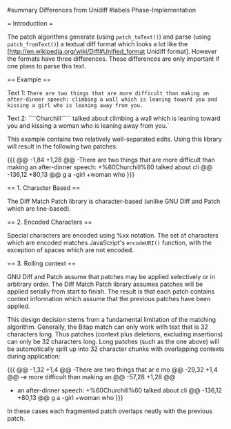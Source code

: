#summary Differences from Unidiff
#labels Phase-Implementation

= Introduction =

The patch algorithms generate (using `patch_toText()`) and parse (using `patch_fromText()`) a textual diff format which looks a lot like the [http://en.wikipedia.org/wiki/Diff#Unified_format Unidiff format].  However the formats have three differences.  These differences are only important if one plans to parse this text.

== Example ==

Text 1: `There are two things that are more difficult than making an after-dinner speech: climbing a wall which is leaning toward you and kissing a girl who is leaning away from you.`

Text 2: ````Churchill````` talked about climbing a wall which is leaning toward you and kissing a woman who is leaning away from you.`

This example contains two relatively well-separated edits.  Using this library will result in the following two patches:

{{{
@@ -1,84 +1,28 @@
-There are two things that are more difficult than making an after-dinner speech:
+%60Churchill%60 talked about
  cli
@@ -136,12 +80,13 @@
 g a
-girl
+woman
  who
}}}

== 1. Character Based ==

The Diff Match Patch library is character-based (unlike GNU Diff and Patch which are line-based).

== 2. Encoded Characters ==

Special characters are encoded using %xx notation.  The set of characters which are encoded matches JavaScript's `encodeURI()` function, with the exception of spaces which are not encoded.

== 3. Rolling context ==

GNU Diff and Patch assume that patches may be applied selectively or in arbitrary order.  The Diff Match Patch library assumes patches will be applied serially from start to finish.  The result is that each patch contains context information which assume that the previous patches have been applied.

This design decision stems from a fundamental limitation of the matching algorithm.  Generally, the Bitap match can only work with text that is 32 characters long.  Thus patches (context plus deletions, excluding insertions) can only be 32 characters long.  Long patches (such as the one above) will be automatically split up into 32 character chunks with overlapping contexts during application:

{{{
@@ -1,32 +1,4 @@
-There are two things that ar
 e mo
@@ -29,32 +1,4 @@
-e more difficult than making
  an
@@ -57,28 +1,28 @@
- an after-dinner speech:
+%60Churchill%60 talked about
  cli
@@ -136,12 +80,13 @@
 g a
-girl
+woman
  who
}}}

In these cases each fragmented patch overlaps neatly with the previous patch.